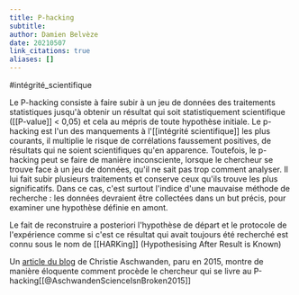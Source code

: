 ```yaml
---
title: P-hacking
subtitle:
author: Damien Belvèze
date: 20210507
link_citations: true
aliases: []
---
```

#intégrité_scientifique 

Le P-hacking consiste à faire subir à un jeu de données des traitements statistiques jusqu'à obtenir un résultat qui soit statistiquement scientifique ([[P-value]] < 0,05) et cela au mépris de toute hypothèse initiale. 
Le p-hacking est l'un des manquements à l'[[intégrité scientifique]] les plus courants, il multiplie le risque de corrélations faussement positives, de résultats qui ne soient scientifiques qu'en apparence. Toutefois, le p-hacking peut se faire de manière inconsciente, lorsque le chercheur se trouve face à un jeu de données, qu'il ne sait pas trop comment analyser. Il lui fait subir plusieurs traitements et conserve ceux qu'ils trouve les plus significatifs. Dans ce cas, c'est surtout l'indice d'une mauvaise méthode de recherche : les données devraient être collectées dans un but précis, pour examiner une hypothèse définie en amont.

Le fait de reconstruire a posteriori l'hypothèse de départ et le protocole de l'expérience comme si c'est ce résultat qui avait toujours été recherché est connu sous le nom de [[HARKing]] (Hypothesising After Result is Known)

Un [article du blog](https://fivethirtyeight.com/features/science-isnt-broken/#part1) de Christie Aschwanden, paru en 2015, montre de manière éloquente comment procède le chercheur qui se livre au P-hacking[[@AschwandenScienceIsnBroken2015]]





